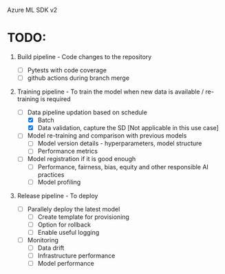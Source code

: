 Azure ML SDK v2

# TODO:

1. Build pipeline - Code changes to the repository

    - [ ] Pytests with code coverage
    - [ ] github actions during branch merge

2. Training pipeline - To train the model when new data is available / re-training is required

    - [ ] Data pipeline updation based on schedule
        - [X] Batch
        - [X] Data validation, capture the SD [Not applicable in this use case]

    - [ ] Model re-training and comparison with previous models
        - [ ] Model version details - hyperparameters, model structure
        - [ ] Performance metrics

    - [ ] Model registration if it is good enough
        - [ ] Performance, fairness, bias, equity and other responsible AI practices
        - [ ] Model profiling

3. Release pipeline - To deploy 

    - [ ] Parallely deploy the latest model
        - [ ] Create template for provisioning
        - [ ] Option for rollback
        - [ ] Enable useful logging

    - [ ] Monitoring
        - [ ] Data drift
        - [ ] Infrastructure performance
        - [ ] Model performance
